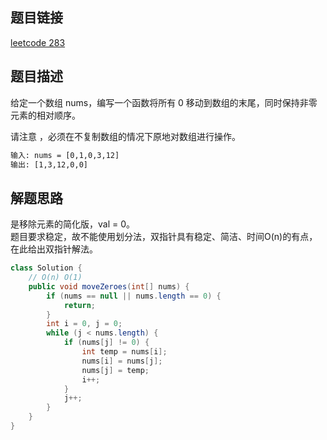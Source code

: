 ## 题目链接

[leetcode 283](https://leetcode.cn/problems/move-zeroes/submissions/)

## 题目描述

给定一个数组 nums，编写一个函数将所有 0 移动到数组的末尾，同时保持非零元素的相对顺序。

请注意 ，必须在不复制数组的情况下原地对数组进行操作。

```html
输入: nums = [0,1,0,3,12]
输出: [1,3,12,0,0]
```

## 解题思路

是移除元素的简化版，val = 0。  
题目要求稳定，故不能使用划分法，双指针具有稳定、简洁、时间O(n)的有点，在此给出双指针解法。


```JAVA
class Solution {
    // O(n) O(1)
    public void moveZeroes(int[] nums) {
        if (nums == null || nums.length == 0) {
            return;
        }
        int i = 0, j = 0;
        while (j < nums.length) {
            if (nums[j] != 0) {
                int temp = nums[i];
                nums[i] = nums[j];
                nums[j] = temp;
                i++;
            }
            j++;
        }
    }
}
```

